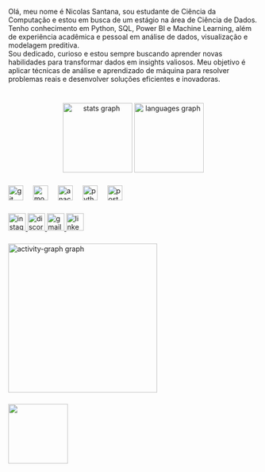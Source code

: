<p align="left">Olá, meu nome é Nicolas Santana, sou estudante de Ciência da Computação e estou em busca de um estágio na área de Ciência de Dados. Tenho conhecimento em Python, SQL, Power BI e Machine Learning, além de experiência acadêmica e pessoal em análise de dados, visualização e modelagem preditiva.<br>Sou dedicado, curioso e estou sempre buscando aprender novas habilidades para transformar dados em insights valiosos. Meu objetivo é aplicar técnicas de análise e aprendizado de máquina para resolver problemas reais e desenvolver soluções eficientes e inovadoras.</p>

###

<br clear="both">

<div align="center">
  <img src="https://github-readme-stats.vercel.app/api?username=nicolassantana42&hide_title=false&hide_rank=false&show_icons=true&include_all_commits=true&count_private=true&disable_animations=false&theme=gruvbox_light&locale=en&hide_border=false" height="140" alt="stats graph"  />
  <img src="https://github-readme-stats.vercel.app/api/top-langs?username=nicolassantana42&locale=en&hide_title=false&layout=compact&card_width=320&langs_count=2&theme=gruvbox_light&hide_border=false" height="140" alt="languages graph"  />
</div>

###

<div align="left">
  <img src="https://cdn.simpleicons.org/git/F05032" height="30" alt="git logo"  />
  <img width="12" />
  <img src="https://cdn.simpleicons.org/mongodb/47A248" height="30" alt="mongodb logo"  />
  <img width="12" />
  <img src="https://cdn.jsdelivr.net/gh/devicons/devicon/icons/anaconda/anaconda-original.svg" height="30" alt="anaconda logo"  />
  <img width="12" />
  <img src="https://cdn.jsdelivr.net/gh/devicons/devicon/icons/python/python-original.svg" height="30" alt="python logo"  />
  <img width="12" />
  <img src="https://cdn.simpleicons.org/postgresql/4169E1" height="30" alt="postgresql logo"  />
</div>

###

<div align="left">
  <a href="https://www.instagram.com/nicolass__aa/" target="_blank">
    <img src="https://img.shields.io/static/v1?message=Instagram&logo=instagram&label=&color=E4405F&logoColor=white&labelColor=&style=for-the-badge" height="35" alt="instagram logo"  />
  </a>
  <a href="Zephyre_34" target="_blank">
    <img src="https://img.shields.io/static/v1?message=Discord&logo=discord&label=&color=7289DA&logoColor=white&labelColor=&style=for-the-badge" height="35" alt="discord logo"  />
  </a>
  <a href="nicolassantana361@gmail.com" target="_blank">
    <img src="https://img.shields.io/static/v1?message=Gmail&logo=gmail&label=&color=D14836&logoColor=white&labelColor=&style=for-the-badge" height="35" alt="gmail logo"  />
  </a>
  <a href="https://www.linkedin.com/in/nicolas-nicolas/" target="_blank">
    <img src="https://img.shields.io/static/v1?message=LinkedIn&logo=linkedin&label=&color=0077B5&logoColor=white&labelColor=&style=for-the-badge" height="35" alt="linkedin logo"  />
  </a>
</div>

###

<div align="left">
  <img src="https://github-readme-activity-graph.vercel.app/graph?username=nicolassantana42&radius=16&theme=gruvbox&area=true&order=5" height="300" alt="activity-graph graph"  />
</div>

###

<img align="left" height="120" src="https://i.pinimg.com/736x/2a/d8/cf/2ad8cff3a37f38b783080b8b94a66f70.jpg"  />

###

